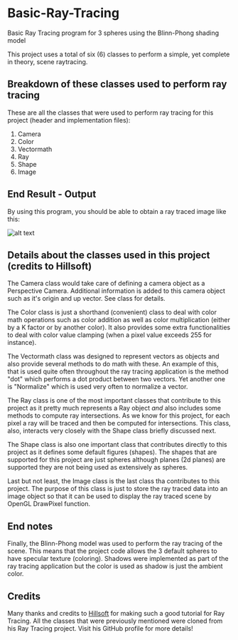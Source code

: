 # Basic-Ray-Tracing
Basic Ray Tracing program for 3 spheres using the Blinn-Phong shading model

This project uses a total of six (6) classes to perform a simple, yet complete in 
theory, scene raytracing.

## Breakdown of these classes used to perform ray tracing

These are all the classes that were used to perform ray tracing for this project (header and
implementation files):

1. Camera
2. Color
3. Vectormath
4. Ray
5. Shape
6. Image

## End Result - Output

By using this program, you should be able to obtain a ray traced image like this:

![alt text](https://github.com/konoha71/Basic-Ray-Tracing/blob/master/Screenshot_raytracing.png)

## Details about the classes used in this project (credits to Hillsoft)

The Camera class would take care of defining a camera object as a Perspective Camera.  Additional
information is added to this camera object such as it's origin and up vector. See class for details.

The Color class is just a shorthand (convenient) class to deal with color math operations such as 
color addition as well as color multiplication (either by a K factor or by another color).  It also
provides some extra functionalities to deal with color value clamping (when a pixel value exceeds
255 for instance).

The Vectormath class was designed to represent vectors as objects and also provide several methods 
to do math with these.  An example of this, that is used quite often throughout the ray tracing
application is the method "dot" which performs a dot product between two vectors.  Yet another one
is "Normalize" which is used very often to normalize a vector.

The Ray class is one of the most important classes that contribute to this project as it pretty much
represents a Ray object *and* also includes some methods to compute ray intersections.  As we know
for this project, for each pixel a ray will be traced and then be computed for intersections.  This
class, also, interacts very closely with the Shape class briefly discussed next.

The Shape class is also one important class that contributes directly to this project as it defines
some default figures (shapes).  The shapes that are supported for this project are just spheres 
although planes (2d planes) are supported they are not being used as extensively as spheres.

Last but not least, the Image class is the last class tha contributes to this project.  The purpose
of this class is just to store the ray traced data into an image object so that it can be used to 
display the ray traced scene by OpenGL DrawPixel function.

## End notes

Finally, the Blinn-Phong model was used to perform the ray tracing of the scene.  This means that
the project code allows the 3 default spheres to have specular texture (coloring).  Shadows were 
implemented as part of the ray tracing application but the color is used as shadow is just the 
ambient color.

## Credits
Many thanks and credits to [Hillsoft](https://github.com/Hillsoft) for making such a good tutorial 
for Ray Tracing.  All the classes that were previously mentioned were cloned from his Ray Tracing project.
Visit his GitHub profile for more details!
